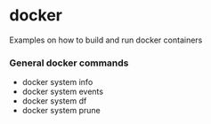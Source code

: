 # docker

Examples on how to build and run docker containers

### General docker commands

- docker system info
- docker system events
- docker system df
- docker system prune
